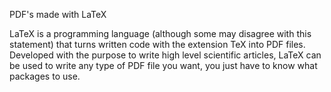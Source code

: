 PDF's made with LaTeX

LaTeX is a programming language (although some may disagree with this statement) that turns written
code with the extension TeX into PDF files. Developed with the purpose to write high level scientific articles,
LaTeX can be used to write any type of PDF file you want, you just have to know what packages
to use.
